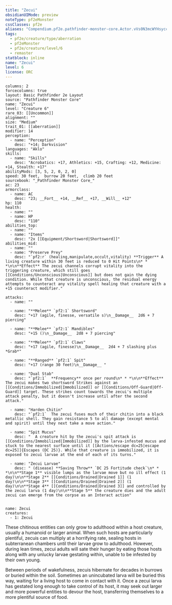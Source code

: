 ```yaml
---
title: "Zecui"
obsidianUIMode: preview
noteType: pf2eMonster
cssClasses: pf2e
aliases: "Compendium.pf2e.pathfinder-monster-core.Actor.vVs0N3mcWYHsyccc" 
tags:
  - pf2e/creature/type/aberration
  - pf2eMonster
  - pf2e/creature/level/6
  - remaster
statblock: inline
name: "Zecui"
level: 6
license: ORC
---
```


```statblock
columns: 2
forcecolumns: true
layout: Basic Pathfinder 2e Layout
source: "Pathfinder Monster Core"
name: "Zecui"
level: "Creature 6"
rare_03: [[Uncommon]]
alignment: ""
size: "Medium"
trait_01: [[aberration]]
modifier: 14
perception:
  - name: "Perception"
    desc: "+14; Darkvision"
languages: "Aklo"
skills:
  - name: "Skills"
    desc: "Acrobatics: +17, Athletics: +15, Crafting: +12, Medicine: +14, Stealth: +17"
abilityMods: [3, 5, 2, 0, 2, 0]
speed: 30 feet,  burrow 20 feet,  climb 20 feet
sourcebook: "_Pathfinder Monster Core_"
ac: 23
armorclass:
  - name: AC
    desc: "23; __Fort__ +14, __Ref__ +17, __Will__ +12"
hp: 110
health:
  - name: ""
  - name: HP
    desc: "110"
abilities_top:
  - name: ""
  - name: "Items"
    desc: "2x [[Equipment/Shortsword|Shortsword]]"
abilities_mid:
  - name: ""
  - name: "Preserve Prey"
    desc: "`pf2:r` (healing,manipulate,occult,vitality) **Trigger** A living creature within 30 feet is reduced to 0 Hit Points\n* * *\n\n**Effect** The zecui channels corrupt vitality into the triggering creature, which still goes [[Conditions/Unconscious|Unconscious]] but does not gain the dying condition. While that creature is unconscious, the residual energy attempts to counteract any vitality spell healing that creature with a +15 counteract modifier."

attacks:
  - name: ""

  - name: "**Melee** `pf2:1` Shortsword"
    desc: "+17 (agile, finesse, versatile s)\n__Damage__  2d6 + 7 piercing"

  - name: "**Melee** `pf2:1` Mandibles"
    desc: "+15 ()\n__Damage__  2d8 + 7 piercing"

  - name: "**Melee** `pf2:1` Claws"
    desc: "+17 (agile, finesse)\n__Damage__  2d4 + 7 slashing plus *Grab*"

  - name: "**Ranged** `pf2:1` Spit"
    desc: "+17 (range 30 feet)\n__Damage__ "

  - name: "Dual Stab"
    desc: "`pf2:1`  **Frequency** once per round\n* * *\n\n**Effect** The zecui makes two shortsword Strikes against an [[Conditions/Immobilized|Immobilized]] or [[Conditions/Off-Guard|Off-Guard]] target. These strikes count towards the zecui's multiple attack penalty, but it doesn't increase until after the second attack."

  - name: "Harden Chitin"
    desc: "`pf2:1`  The zecui fuses much of their chitin into a black metallic shell. They gain resistance 5 to all damage (except mental and spirit) until they next take a move action."

  - name: "Spit Mucus"
    desc: "  A creature hit by the zecui's spit attack is [[Conditions/Immobilized|Immobilized]] by the larva-infested mucus and stuck to the nearest surface until it [[Actions/escape dc=25|escape dc=25]]{Escapes (DC 25)}. While that creature is immobilized, it is exposed to zecui larvae at the end of each of its turns."

  - name: "Zecui Larvae"
    desc: " (disease) **Saving Throw** `DC 25 Fortitude check`\n* * *\n\n**Stage 1** visible lumps as the larvae move but no ill effect (1 day)\n\n**Stage 2** [[Conditions/Drained|Drained 1]] (1 day)\n\n**Stage 3** [[Conditions/Drained|Drained 2]] (1 day)\n\n**Stage 4** [[Conditions/Drained|Drained 3]] and controlled by the zecui larva (1 day)\n\n**Stage 5** the creature dies and the adult zecui can emerge from the corpse as an Interact action"
 
```

```encounter-table
name: Zecui
creatures:
  - 1: Zecui
```



These chitinous entities can only grow to adulthood within a host creature, usually a humanoid or larger animal. When such hosts are particularly plentiful, zecuis can multiply at a horrifying rate, sealing hosts in subterranean chambers until their larvae grow to adulthood. However, during lean times, zecui adults will sate their hunger by eating those hosts along with any unlucky larvae gestating within, unable to be infested by their own young.

Between periods of wakefulness, zecuis hibernate for decades in burrows or buried within the soil. Sometimes an unincubated larva will be buried this way, waiting for a living host to come in contact with it. Once a zecui larva has gestated long enough to take control of its host, it may seek out larger and more powerful entities to devour the host, transferring themselves to a more plentiful source of food.
